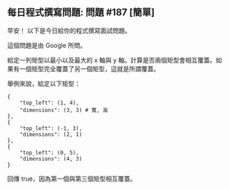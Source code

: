 ## 每日程式撰寫問題: 問題 #187 [簡單]

早安！ 以下是今日給你的程式撰寫面試問題。

這個問題是由 Google 所問。

給定一列矩型以最小以及最大的 x 軸與 y 軸。計算是否兩個矩型會相互覆蓋。如果有一個矩型完全覆蓋了另一個矩型，這就是所謂覆蓋。

舉例來說，給定以下矩型：

    {
        "top_left": (1, 4),
        "dimensions": (3, 3) # 寬, 高
    },
    {
        "top_left": (-1, 3),
        "dimensions": (2, 1)
    },
    {
        "top_left": (0, 5),
        "dimensions": (4, 3)
    }

回傳 true，因為第一個與第三個矩型相互覆蓋。